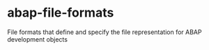 # abap-file-formats
File formats that define and specify the file representation for ABAP development objects

